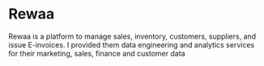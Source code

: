 # Rewaa
Rewaa is a platform to manage sales, inventory, customers, suppliers, and issue E-invoices. I provided them data engineering and analytics services for their marketing, sales, finance and customer data
